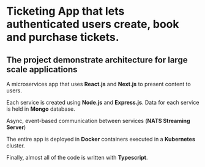 # Ticketing App that lets authenticated users create, book and purchase tickets.

## The project demonstrate architecture for large scale applications

A microservices app that uses **React.js** and **Next.js** to present content to users. 

Each service is created using **Node.js** and **Express.js**. Data for each service is held in  **Mongo** database. 

Async, event-based communication between services (**NATS Streaming Server**)

The entire app is deployed in **Docker** containers executed in a **Kubernetes** cluster. 

Finally, almost all of the code is written with **Typescript**.
